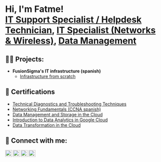 <h1>Hi, I'm Fatme! <br/><a href="https://github.com/fatmeulanova">IT Support Specialist / Helpdesk Technician</a>, <a href="https://www.linkedin.com/in/fatme-ulanova-74477329a/">IT Specialist (Networks & Wireless)</a>, <a href="https://fatme.es/">Data Management</a></h1>

<h2>👨‍💻 Projects:</h2>

- <b>FusionSigma's IT infrastructure (spanish)</b>
  - [Infrastructure from scratch](https://fatme.es/projects/)


<h2>💬 Certifications</h2>

- [Technical Diagnostics and Troubleshooting Techniques](https://www.coursera.org/account/accomplishments/verify/0QBWM5IZMOWJ)
- [Networking Fundamentals (CCNA spanish)](https://www.netacad.com/certificates?issuanceId=05a03436-4ef9-48a7-a374-5c31358792b5)
- [Data Management and Storage in the Cloud](https://www.coursera.org/account/accomplishments/verify/FYADWIPFZMQ4)
- [Introduction to Data Analytics in Google Cloud](https://www.coursera.org/account/accomplishments/verify/ZY9MNAQ6RSN3)
- [Data Transformation in the Cloud](https://www.coursera.org/account/accomplishments/verify/FYADWIPFZMQ4)

<h2> 🤳 Connect with me:</h2>

[<img align="left" alt="JoshMadakor | YouTube" width="22px" src="https://cdn.jsdelivr.net/npm/simple-icons@v3/icons/youtube.svg" />][youtube]
[<img align="left" alt="JoshMadakor | Twitter" width="22px" src="https://cdn.jsdelivr.net/npm/simple-icons@v3/icons/twitter.svg" />][twitter]
[<img align="left" alt="JoshMadakor | LinkedIn" width="22px" src="https://cdn.jsdelivr.net/npm/simple-icons@v3/icons/linkedin.svg" />][linkedin]
[<img align="left" alt="JoshMadakor | Instagram" width="22px" src="https://cdn.jsdelivr.net/npm/simple-icons@v3/icons/instagram.svg" />][instagram]

[twitter]: https://x.com/fatme_ulanova
[youtube]: https://www.youtube.com/@fatmeulanova4712
[instagram]: https://www.instagram.com/ulanovafatme/
[linkedin]: https://www.linkedin.com/in/fatme-ulanova-74477329a/

<!--
**joshmadakor1/joshmadakor1** is a ✨ _special_ ✨ repository because its `README.md` (this file) appears on your GitHub profile.

Here are some ideas to get you started:

- 🔭 I’m currently working on ...
- 🌱 I’m currently learning ...
- 👯 I’m looking to collaborate on ...
- 🤔 I’m looking for help with ...
- 💬 Ask me about ...
- 📫 How to reach me: ...
- 😄 Pronouns: ...
- ⚡ Fun fact: ...
-->
